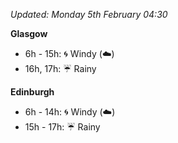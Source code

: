 *Updated: Monday 5th February 04:30*

**Glasgow**

* 6h - 15h: :cyclone: Windy (:cloud:)
* 16h, 17h: :umbrella: Rainy

**Edinburgh**

* 6h - 14h: :cyclone: Windy (:cloud:)
* 15h - 17h: :umbrella: Rainy
